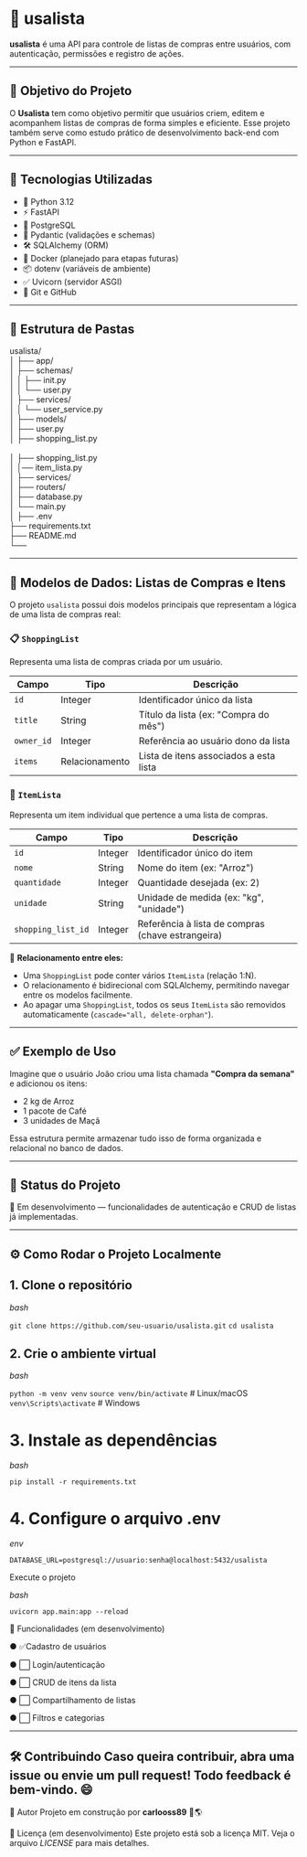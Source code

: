 #  🛒 usalista

**usalista** é uma API para controle de listas de compras entre usuários, com autenticação, permissões e registro de ações.

---

## 🚀 Objetivo do Projeto

O **Usalista** tem como objetivo permitir que usuários criem, editem e acompanhem listas de compras de forma simples e eficiente. Esse projeto também serve como estudo prático de desenvolvimento back-end com Python e FastAPI.

---

## 🧱 Tecnologias Utilizadas

- 🐍 Python 3.12
- ⚡ FastAPI
- 🐘 PostgreSQL
- 🔐 Pydantic (validações e schemas)
- 🛠️ SQLAlchemy (ORM)
- 🐳 Docker (planejado para etapas futuras)
- 📦 dotenv (variáveis de ambiente)
- ✅ Uvicorn (servidor ASGI)
- 📁 Git e GitHub

---

## 📁 Estrutura de Pastas

usalista/ <br>
│
├── app/ <br>
│   ├── schemas/ <br>
│   │   ├── init.py <br>
│   │   └── user.py <br>
│   ├── services/ <br>
│   │   └── user_service.py <br>
│   ├── models/ <br>
│   ├── user.py <br>
│   ├── shopping_list.py <br>  
│   ├── shopping_list.py <br> 
│   │── item_lista.py <br>
│   ├── services/ <br>
│   ├── routers/ <br>
│   ├── database.py <br>
│   └── main.py <br>
│
├── .env <br>
├── requirements.txt <br>
├── README.md <br>
└──  <br>

---

## 🧩 Modelos de Dados: Listas de Compras e Itens

O projeto `usalista` possui dois modelos principais que representam a lógica de uma lista de compras real:

### 📋 `ShoppingList`

Representa uma lista de compras criada por um usuário.

| Campo         | Tipo     | Descrição                                |
|---------------|----------|------------------------------------------|
| `id`          | Integer  | Identificador único da lista             |
| `title`       | String   | Título da lista (ex: "Compra do mês")    |
| `owner_id`    | Integer  | Referência ao usuário dono da lista      |
| `items`       | Relacionamento | Lista de itens associados a esta lista |

### 🛒 `ItemLista`

Representa um item individual que pertence a uma lista de compras.

| Campo             | Tipo     | Descrição                                  |
|-------------------|----------|--------------------------------------------|
| `id`              | Integer  | Identificador único do item                |
| `nome`            | String   | Nome do item (ex: "Arroz")                 |
| `quantidade`      | Integer  | Quantidade desejada (ex: 2)                |
| `unidade`         | String   | Unidade de medida (ex: "kg", "unidade")    |
| `shopping_list_id`| Integer  | Referência à lista de compras (chave estrangeira) |

🔁 **Relacionamento entre eles:**
- Uma `ShoppingList` pode conter vários `ItemLista` (relação 1:N).
- O relacionamento é bidirecional com SQLAlchemy, permitindo navegar entre os modelos facilmente.
- Ao apagar uma `ShoppingList`, todos os seus `ItemLista` são removidos automaticamente (`cascade="all, delete-orphan"`).

---

## ✅ Exemplo de Uso

Imagine que o usuário João criou uma lista chamada **"Compra da semana"** e adicionou os itens:

- 2 kg de Arroz
- 1 pacote de Café
- 3 unidades de Maçã

Essa estrutura permite armazenar tudo isso de forma organizada e relacional no banco de dados.

---

## 📌 Status do Projeto

🚧 Em desenvolvimento — funcionalidades de autenticação e CRUD de listas já implementadas.

---

## ⚙️ Como Rodar o Projeto Localmente

## 1. **Clone o repositório**

*bash*

```git clone https://github.com/seu-usuario/usalista.git```
```cd usalista```

## 2. Crie o ambiente virtual

*bash*

```python -m venv venv```
```source venv/bin/activate```  # Linux/macOS
```venv\Scripts\activate```     # Windows

# 3. Instale as dependências

*bash*

```pip install -r requirements.txt```

# 4. Configure o arquivo .env

*env*

```DATABASE_URL=postgresql://usuario:senha@localhost:5432/usalista```

Execute o projeto

*bash*

```uvicorn app.main:app --reload```

🧪 Funcionalidades (em desenvolvimento)

● ✅Cadastro de usuários

● ⬜ Login/autenticação

● ⬜ CRUD de itens da lista

● ⬜ Compartilhamento de listas

● ⬜ Filtros e categorias

---
🛠️ Contribuindo
Caso queira contribuir, abra uma issue ou envie um pull request! Todo feedback é bem-vindo. 😄
---

📌 Autor
Projeto em construção por **carlooss89** 🚀🌎

📃 Licença (em desenvolvimento)
Este projeto está sob a licença MIT. Veja o arquivo *LICENSE* para mais detalhes.
